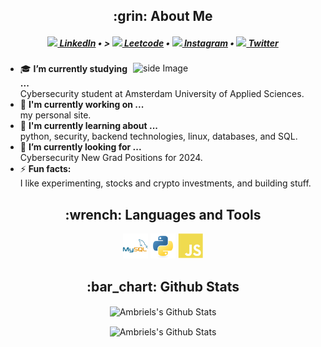 <h2 align="center">:grin: About Me</h2>

<h5 align="center">

<a align="center" href="https://www.linkedin.com/in/#/" title="LinkedIn Profile"><img width="22" src="https://raw.githubusercontent.com/rahuldkjain/github-profile-readme-generator/master/src/images/icons/Social/linked-in-alt.svg"> LinkedIn</a> • >
<a href="https://www.leetcode.com/#" title="Stack Overflow Profile"><img width="22" src="https://raw.githubusercontent.com/rahuldkjain/github-profile-readme-generator/master/src/images/icons/Social/leet-code.svg"> Leetcode</a> •
<a align="center" href="https://www.instagram.com/#/" title="Instagram Profile"><img width="22" src="https://raw.githubusercontent.com/rahuldkjain/github-profile-readme-generator/master/src/images/icons/Social/instagram.svg"> Instagram</a> •
<a href="https://twitter.com/#" title="Twitter Profile"><img width="22" src="https://raw.githubusercontent.com/rahuldkjain/github-profile-readme-generator/master/src/images/icons/Social/twitter.svg"> Twitter</a>

</h5>
<img src="https://gist.githubusercontent.com/patevs/b007a0e98fb216438d4cbf559fac4166/raw/88f20c9d749d756be63f22b09f3c4ac570bc5101/programming.gif" alt="side Image" align="right" width="300" height="auto" />

- 🎓 <b>I’m currently studying ... </b></br>
      Cybersecurity student at Amsterdam University of Applied Sciences.
- 🧪 <b>I'm currently working on ... </b></br> 
      my personal site.
- 🧠 <b>I'm currently learning about ... </b></br>
      python, security, backend technologies, linux, databases, and SQL.
- 🔎 <b>I’m currently looking for ... </b></br>
      Cybersecurity New Grad Positions for 2024.
- ⚡ <b>Fun facts:</b> </br>
      I like experimenting, stocks and crypto investments, and building stuff.

<h2 align="center">:wrench: Languages and Tools</h2>
<p align="center"> 
<code><img src="https://raw.githubusercontent.com/devicons/devicon/master/icons/mysql/mysql-original-wordmark.svg" alt="mysql" width="40" height="40"/></code>
<code><img src="https://raw.githubusercontent.com/devicons/devicon/master/icons/python/python-original.svg" alt="python" width="40" height="40"/></code>
<code><img src="https://raw.githubusercontent.com/devicons/devicon/master/icons/javascript/javascript-plain.svg" alt="opencv" width="40" height="40"/></code>
</p>


<h2 align="center">:bar_chart: Github Stats</h2>

<p align="center"><img align="center" src="https://github-readme-stats-git-master-ambriels-projects-602b76a4.vercel.app/api/top-langs/?username=ambriel-lourents&theme=radical&line_height=27&hide=glsl,python" alt="Ambriels's Github Stats" /></p>
<p align="center"><img align="center" src="http://github-readme-streak-stats.herokuapp.com?user=ambriel-lourents&theme=dark&background=141321" alt="Ambriels's Github Stats" /></p>
